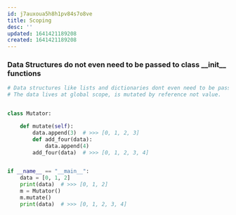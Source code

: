 ```yaml
---
id: j7auxoua5h8h1pv84s7o8ve
title: Scoping
desc: ''
updated: 1641421189208
created: 1641421189208
---
```



### Data Structures do not even need to be passed to class \_\_init\_\_ functions

```python
# Data structures like lists and dictionaries dont even need to be passed into the classes init function.
# The data lives at global scope, is mutated by reference not value.


class Mutator:

    def mutate(self):
        data.append(3)  # >>> [0, 1, 2, 3]
        def add_four(data):
            data.append(4)
        add_four(data)  # >>> [0, 1, 2, 3, 4]


if __name__ == "__main__":
    data = [0, 1, 2]
    print(data)  # >>> [0, 1, 2]
    m = Mutator()
    m.mutate()
    print(data)  # >>> [0, 1, 2, 3, 4]

```

